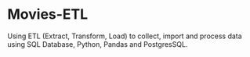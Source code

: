 # Movies-ETL
Using ETL (Extract, Transform, Load) to collect, import and process data using SQL Database, Python, Pandas and PostgresSQL.
